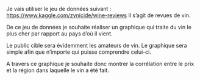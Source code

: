 Je vais utiliser le jeu de données suivant : https://www.kaggle.com/zynicide/wine-reviews
Il s’agit de revues de vin.

De ce jeu de données je souhaite réaliser un graphique qui traite du vin le plus cher par rapport au pays d’où il vient. 

Le public cible sera évidemment les amateurs de vin. Le graphique sera simple afin que n’importe qui puisse comprendre celui-ci.

A travers ce graphique je souhaite donc montrer la corrélation entre le prix et la région dans laquelle le vin a été fait.

